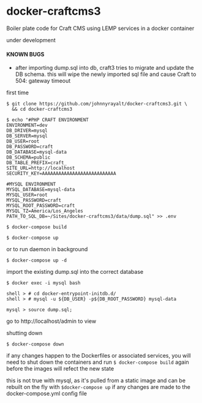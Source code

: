 # docker-craftcms3
Boiler plate code for Craft CMS using LEMP services in a docker container

under development
#### KNOWN BUGS
+ after importing dump.sql into db, craft3 tries to migrate and update the DB schema. this will wipe the newly imported sql file and cause Craft to 504: gateway timeout


first time

```
$ git clone https://github.com/johnnyrayalt/docker-craftcms3.git \
  && cd docker-craftcms3
```

```
$ echo "#PHP CRAFT ENVIRONMENT
ENVIRONMENT=dev
DB_DRIVER=mysql
DB_SERVER=mysql
DB_USER=root
DB_PASSWORD=craft 
DB_DATABASE=mysql-data
DB_SCHEMA=public
DB_TABLE_PREFIX=craft_
SITE_URL=http://localhost
SECURITY_KEY=AAAAAAAAAAAAAAAAAAAAAAAAAAA

#MYSQL ENVIRONMENT
MYSQL_DATABASE=mysql-data
MYSQL_USER=root
MYSQL_PASSWORD=craft
MYSQL_ROOT_PASSWORD=craft
MYSQL_TZ=America/Los_Angeles
PATH_TO_SQL_DB=~/Sites/docker-craftcms3/data/dump.sql" >> .env
```

```
$ docker-compose build
```
```
$ docker-compose up
```
or to run daemon in background
```
$ docker-compose up -d
```
import the existing dump.sql into the correct database
```
$ docker exec -i mysql bash
```
```
shell > # cd docker-entrypoint-initdb.d/
shell > # mysql -u ${DB_USER} -p${DB_ROOT_PASSWORD} mysql-data
```
```
mysql > source dump.sql;
```

go to http://localhost/admin to view

shutting down

```
$ docker-compose down
```

if any changes happen to the Dockerfiles or associated services, you will need to shut down the containers and run `$ docker-compose build` again before the images will refect the new state

this is not true with mysql, as it's pulled from a static image and can be rebuilt on the fly with `$docker-compose up` if any changes are made to the docker-compose.yml config file